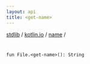 ```yaml
---
layout: api
title: <get-name>
---
```

[stdlib](../../index.html) / [kotlin.io](../index.html) / [name](index.html) / [<get-name>](_get-name_.html)

# <get-name>

```
fun File.<get-name>(): String
```

